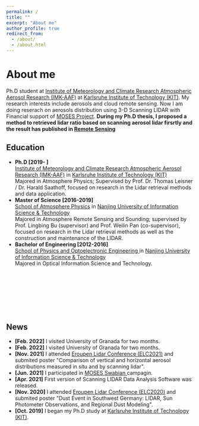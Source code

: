 ```yaml
---
permalink: /
title: ""
excerpt: "About me"
author_profile: true
redirect_from: 
  - /about/
  - /about.html
---
```

# <i class="fa fa-cog fa-spin fa-fw"></i> About me #

Ph.D student at [Institute of Meteorology and Climate Research Atmospheric Aerosol Research (IMK-AAF)](https://www.imk-aaf.kit.edu/index.php) at [Karlsruhe Institute of Technology (KIT)](https://www.kit.edu/english/). My research interests include aerosols and cloud remote sensing. Now I am doing reserach on aerosols distribution using 3-D Scanning LIDAR with Financial support of [MOSES Project](https://www.ufz.de/moses/). <b>During my Ph.D thesis, I proposed a method to retrieved lidar ratio based on scanning aerosol lidar firsrtly and the result has published in [Remote Sensing](https://www.mdpi.com/2072-4292/14/7/1693)</b>

## <i class="fa fa-fw fa-university "></i> Education ##
<ul style="width: auto; height: 410px; overflow: auto">
  <li> <b> Ph.D [2019- ] </b></li>
  <a href="https://www.imk-aaf.kit.edu/251.php">Institute of Meteorology and Climate Research Atmospheric Aerosol Research (IMK-AAF)</a> in <a href="https://www.kit.edu/english/">Karlsruhe Institute of Technology (KIT)</a><br />
  Majored in Atmosphere Physics; Supervised by Prof. Dr. Thomas Leisner / Dr. Harald Saathoff, focused on research in the Lidar retrieval methods and data application.
  
  <li> <b> Master of Science [2016-2019] </b></li>
  <a href="https://en.nuist.edu.cn/2019/0128/c4784a134654/page.html">School of Atmosphere Physics</a> in <a href="https://en.nuist.edu.cn/">Nanjing University of Information Science & Technology</a><br />
  Majored in Atmosphere Remote Sensing and Sounding; supervised by Prof. Lingbing Bu (supervisor) and Prof. Weilin Pan (co-supervisor), focused on research in the Lidar retrieval methods as well as the construction and maintenance of the LIDAR.
  
  
   <li> <b> Bachelor of Engineering [2012-2016] </b></li>
  <a href="https://en.nuist.edu.cn/2019/0128/c4784a134650/page.htm">School of Physics and Optoelectronic Engineering </a> in <a href="https://en.nuist.edu.cn/">Nanjing University of Information Science & Technology</a><br />
  Majored in Optical Information Science and Technology.
  
</ul>

## <i class="fa fa-fw fa-rss "></i> News ##
<ul style="width: auto; height: 300px; overflow: auto">
   <li> <b>[Feb. 2022]</b> I visited University of Granada for two months.</li> 

   <li> <b>[Feb. 2022]</b> I visited University of Granada for two months.</li> 
    
   <li> <b>[Nov. 2021]</b> I attended  <a href="https://granada-en.congresoseci.com/elc2021">Eroupen Lidar Conference (ELC2021)</a> and submited poster "Comparison of vertical and horizontal aerosol distributions measured in situ and by scanning lidar".</li> 
   
  <li> <b>[Jun. 2021]</b> I participated in <a href="https://www.ufz.de/moses/">MOSES Swabian </a> campagin. </li> 

  <li> <b>[Apr. 2021]</b> First version of Scanning LIDAR Data Analysis Software was released.</li> 
  
  <li> <b>[Nov. 2020]</b> I attended  <a href="https://granada-en.congresoseci.com/elc2020">Eroupen Lidar Conference (ELC2020)</a> and submited poster "Dust Event in Southwest Germany: LIDAR, Sun Photometer Observations, and Regional Dust Modeling".</li> 
  
  <li> <b>[Oct. 2019]</b> I began my Ph.D study at <a href="https://www.kit.edu/english/">Karlsruhe Institute of Technology (KIT)</a>.</li> 
 
</ul>
